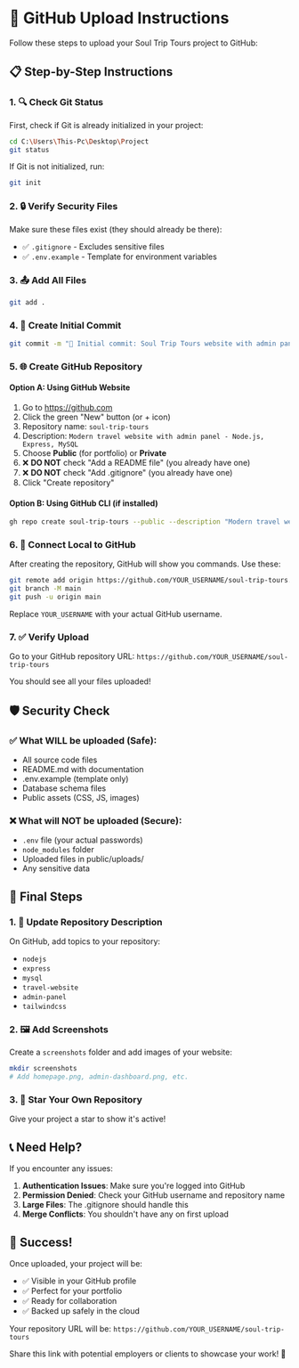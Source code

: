 # 🚀 GitHub Upload Instructions

Follow these steps to upload your Soul Trip Tours project to GitHub:

## 📋 Step-by-Step Instructions

### 1. 🔍 Check Git Status
First, check if Git is already initialized in your project:

```bash
cd C:\Users\This-Pc\Desktop\Project
git status
```

If Git is not initialized, run:
```bash
git init
```

### 2. 🔒 Verify Security Files
Make sure these files exist (they should already be there):
- ✅ `.gitignore` - Excludes sensitive files
- ✅ `.env.example` - Template for environment variables

### 3. 📤 Add All Files
```bash
git add .
```

### 4. 💬 Create Initial Commit
```bash
git commit -m "🎉 Initial commit: Soul Trip Tours website with admin panel"
```

### 5. 🌐 Create GitHub Repository

#### Option A: Using GitHub Website
1. Go to https://github.com
2. Click the green "New" button (or + icon)
3. Repository name: `soul-trip-tours`
4. Description: `Modern travel website with admin panel - Node.js, Express, MySQL`
5. Choose **Public** (for portfolio) or **Private**
6. ❌ **DO NOT** check "Add a README file" (you already have one)
7. ❌ **DO NOT** check "Add .gitignore" (you already have one)
8. Click "Create repository"

#### Option B: Using GitHub CLI (if installed)
```bash
gh repo create soul-trip-tours --public --description "Modern travel website with admin panel"
```

### 6. 🔗 Connect Local to GitHub
After creating the repository, GitHub will show you commands. Use these:

```bash
git remote add origin https://github.com/YOUR_USERNAME/soul-trip-tours.git
git branch -M main
git push -u origin main
```

Replace `YOUR_USERNAME` with your actual GitHub username.

### 7. ✅ Verify Upload
Go to your GitHub repository URL:
`https://github.com/YOUR_USERNAME/soul-trip-tours`

You should see all your files uploaded!

## 🛡️ Security Check

### ✅ What WILL be uploaded (Safe):
- All source code files
- README.md with documentation
- .env.example (template only)
- Database schema files
- Public assets (CSS, JS, images)

### ❌ What will NOT be uploaded (Secure):
- `.env` file (your actual passwords)
- `node_modules` folder
- Uploaded files in public/uploads/
- Any sensitive data

## 🎯 Final Steps

### 1. 📝 Update Repository Description
On GitHub, add topics to your repository:
- `nodejs`
- `express`
- `mysql`
- `travel-website`
- `admin-panel`
- `tailwindcss`

### 2. 🖼️ Add Screenshots
Create a `screenshots` folder and add images of your website:
```bash
mkdir screenshots
# Add homepage.png, admin-dashboard.png, etc.
```

### 3. 🌟 Star Your Own Repository
Give your project a star to show it's active!

## 📞 Need Help?

If you encounter any issues:

1. **Authentication Issues**: Make sure you're logged into GitHub
2. **Permission Denied**: Check your GitHub username and repository name
3. **Large Files**: The .gitignore should handle this
4. **Merge Conflicts**: You shouldn't have any on first upload

## 🎉 Success!

Once uploaded, your project will be:
- ✅ Visible in your GitHub profile
- ✅ Perfect for your portfolio
- ✅ Ready for collaboration
- ✅ Backed up safely in the cloud

Your repository URL will be:
`https://github.com/YOUR_USERNAME/soul-trip-tours`

Share this link with potential employers or clients to showcase your work! 🚀